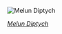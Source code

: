 
![Melun Diptych](https://upload.wikimedia.org/wikipedia/commons/thumb/e/e7/Fouquet_Madonna.jpg/525px-Fouquet_Madonna.jpg)

*[Melun Diptych](https://wikipedia.org/wiki/File:Fouquet_Madonna.jpg)*
